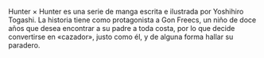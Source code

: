 Hunter × Hunter es una serie de manga escrita e ilustrada por Yoshihiro Togashi. La historia tiene como protagonista a Gon Freecs, un niño de doce años que desea encontrar a su padre a toda costa, por lo que decide convertirse en «cazador», justo como él, y de alguna forma hallar su paradero.

